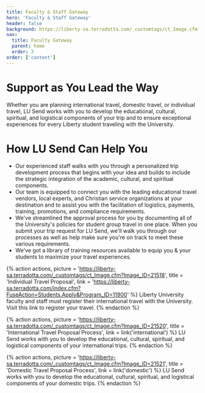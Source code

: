 ```yaml
---
title: Faculty & Staff Gateway
hero: 'Faculty & Staff Gateway'
header: false
background: https://liberty-sa.terradotta.com/_customtags/ct_Image.cfm?Image_ID=21517
nav:
  title: Faculty Gateway
  parent: home
  order: 3
order: ['content']
---
```


# Support as You Lead the Way

Whether you are planning international travel, domestic travel, or individual travel, LU Send works with you to develop the educational, cultural, spiritual, and logistical components of your trip and to ensure exceptional experiences for every Liberty student traveling with the University.

# How LU Send Can Help You

- Our experienced staff walks with you through a personalized trip development process that begins with your idea and builds to include the strategic integration of the academic, cultural, and spiritual components.
- Our team is equipped to connect you with the leading educational travel vendors, local experts, and Christian service organizations at your destination and to assist you with the facilitation of logistics, payments, training, promotions, and compliance requirements.
- We've streamlined the approval process for you by documenting all of the University's policies for student group travel in one place. When you submit your trip request for LU Send, we'll walk you through our processes as well as help make sure you're on track to meet these various requirements.
- We've got a library of training resources available to equip you & your students to maximize your travel experiences.

{% action actions,
  picture = 'https://liberty-sa.terradotta.com/_customtags/ct_Image.cfm?Image_ID=21518',
  title = 'Individual Travel Proposal',
  link = 'https://liberty-sa.terradotta.com/index.cfm?FuseAction=Students.Apply&Program_ID=11900'
%}
Liberty University faculty and staff must register their international travel with the University. Visit this link to register your travel.
{% endaction %}

{% action actions,
  picture = 'https://liberty-sa.terradotta.com/_customtags/ct_Image.cfm?Image_ID=21520',
  title = 'Inter&shy;national Travel Proposal Process',
  link = link('international')
%}
LU Send works with you to develop the educational, cultural, spiritual, and logistical components of your international trips.
{% endaction %}

{% action actions,
  picture = 'https://liberty-sa.terradotta.com/_customtags/ct_Image.cfm?Image_ID=21521',
  title = 'Domestic Travel Proposal Process',
  link = link('domestic')
%}
LU Send works with you to develop the educational, cultural, spiritual, and logistical components of your domestic trips.
{% endaction %}
